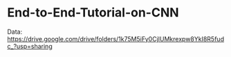 # End-to-End-Tutorial-on-CNN

Data: https://drive.google.com/drive/folders/1k75M5iFy0CjIUMkrexpw8YkI8R5fudc_?usp=sharing

